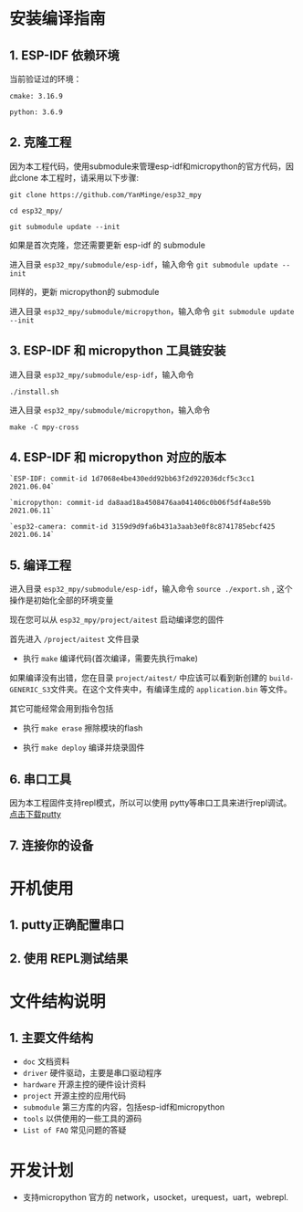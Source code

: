 # 安装编译指南 #

## 1. ESP-IDF 依赖环境 ##
   当前验证过的环境：

   `cmake: 3.16.9`

   `python: 3.6.9`

## 2. 克隆工程 ##

   因为本工程代码，使用submodule来管理esp-idf和micropython的官方代码，因此clone 本工程时，请采用以下步骤:

   `git clone https://github.com/YanMinge/esp32_mpy`

   `cd esp32_mpy/`

   `git submodule update --init`

   如果是首次克隆，您还需要更新 esp-idf 的 submodule

   进入目录 `esp32_mpy/submodule/esp-idf`，输入命令
   `git submodule update --init`

   同样的，更新 micropython的 submodule
  
   进入目录 `esp32_mpy/submodule/micropython`，输入命令
   `git submodule update --init`
   
## 3. ESP-IDF 和 micropython 工具链安装 ##

   进入目录 `esp32_mpy/submodule/esp-idf`，输入命令

   `./install.sh`

   进入目录 `esp32_mpy/submodule/micropython`，输入命令
   
   `make -C mpy-cross`
## 4. ESP-IDF 和 micropython 对应的版本 ##
    
    `ESP-IDF: commit-id 1d7068e4be430edd92bb63f2d922036dcf5c3cc1  2021.06.04`

    `micropython: commit-id da8aad18a4508476aa041406c0b06f5df4a8e59b 2021.06.11`

    `esp32-camera: commit-id 3159d9d9fa6b431a3aab3e0f8c8741785ebcf425 2021.06.14`

## 5. 编译工程 ##

   进入目录 `esp32_mpy/submodule/esp-idf`，输入命令 `source ./export.sh` , 这个操作是初始化全部的环境变量


   现在您可以从 `esp32_mpy/project/aitest` 启动编译您的固件
   
   首先进入 `/project/aitest` 文件目录

   - 执行 `make` 编译代码(首次编译，需要先执行make)
   
   如果编译没有出错，您在目录 `project/aitest/` 中应该可以看到新创建的 `build-GENERIC_S3`文件夹。在这个文件夹中，有编译生成的 `application.bin` 等文件。
   
   其它可能经常会用到指令包括

   - 执行 `make erase` 擦除模块的flash
   
   - 执行 `make deploy` 编译并烧录固件

## 6. 串口工具 ##
   因为本工程固件支持repl模式，所以可以使用 pytty等串口工具来进行repl调试。
   [点击下载putty](https://www.chiark.greenend.org.uk/~sgtatham/putty/latest.html)

## 7. 连接你的设备 ##



# 开机使用 #

## 1. putty正确配置串口 ##


## 2. 使用 REPL测试结果 ##
 
# 文件结构说明 #

## 1. 主要文件结构 ##

- `doc` 文档资料
- `driver` 硬件驱动，主要是串口驱动程序
- `hardware` 开源主控的硬件设计资料
- `project` 开源主控的应用代码
- `submodule` 第三方库的内容，包括esp-idf和micropython
- `tools` 以供使用的一些工具的源码
- `List of FAQ` 常见问题的答疑


# 开发计划 #

- 支持micropython 官方的 network，usocket，urequest，uart，webrepl.